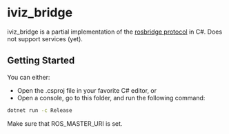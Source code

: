 # iviz_bridge

iviz_bridge is a partial implementation of the [rosbridge protocol](https://github.com/RobotWebTools/rosbridge_suite/blob/groovy-devel/ROSBRIDGE_PROTOCOL.md) in C#. Does not support services (yet).

## Getting Started

You can either:
* Open the .csproj file in your favorite C# editor, or
* Open a console, go to this folder, and run the following command:
```bash
dotnet run -c Release
```
Make sure that ROS_MASTER_URI is set.
